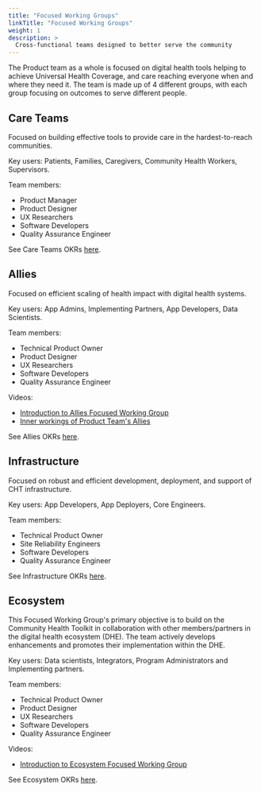 ```yaml
---
title: "Focused Working Groups"
linkTitle: "Focused Working Groups"
weight: 1
description: >
  Cross-functional teams designed to better serve the community
---
```


The Product team as a whole is focused on digital health tools helping to achieve Universal Health Coverage, and care reaching everyone when and where they need it. The team is made up of 4 different groups, with each group focusing on outcomes to serve different people.

## Care Teams
Focused on building effective tools to provide care in the hardest-to-reach communities.

Key users: Patients, Families, Caregivers, Community Health Workers, Supervisors.

Team members:
- Product Manager
- Product Designer
- UX Researchers
- Software Developers
- Quality Assurance Engineer

See Care Teams OKRs [here](https://github.com/orgs/medic/projects/112/views/11).

## Allies
Focused on efficient scaling of health impact with digital health systems.

Key users: App Admins, Implementing Partners, App Developers, Data Scientists.

Team members:
- Technical Product Owner
- Product Designer
- UX Researchers
- Software Developers
- Quality Assurance Engineer

Videos:
- [Introduction to Allies Focused Working Group](https://www.youtube.com/watch?v=dsc1XMdXhXs)
- [Inner workings of Product Team's Allies](https://www.youtube.com/watch?v=wg7rQebc9-o)

See Allies OKRs [here](https://github.com/orgs/medic/projects/112/views/12).

## Infrastructure
Focused on robust and efficient development, deployment, and support of CHT infrastructure.

Key users: App Developers, App Deployers, Core Engineers.

Team members:
- Technical Product Owner
- Site Reliability Engineers
- Software Developers
- Quality Assurance Engineer

See Infrastructure OKRs [here](https://github.com/orgs/medic/projects/112/views/15).

## Ecosystem
This Focused Working Group's primary objective is to build on the Community Health Toolkit in collaboration with other members/partners in the digital health ecosystem (DHE). The team actively develops enhancements and promotes their implementation within the DHE.

Key users: Data scientists, Integrators, Program Administrators and Implementing partners.

Team members:
- Technical Product Owner
- Product Designer
- UX Researchers
- Software Developers
- Quality Assurance Engineer

Videos:
- [Introduction to Ecosystem Focused Working Group](https://www.youtube.com/watch?v=R2Yd7_t4DbE)

See Ecosystem OKRs [here](https://github.com/orgs/medic/projects/112/views/16).
